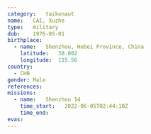 ```yaml
---
category:	taikonaut
name:	CAI, Xuzhe
type:	military
dob:	1976-05-01
birthplace:
  - name:	Shenzhou, Hebei Province, China
    latitude:	38.002
    longitude:	115.56
country:
  - CHN
gender:	Male
references:
missions:
  - name:	Shenzhou 14
    time_start:   2022-06-05T02:44:10Z
    time_end:
evas:
---
```

